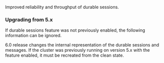 Improved reliability and throughput of durable sessions.

### Upgrading from 5.x

If durable sessions feature was not previously enabled, the following information can be ignored.

6.0 release changes the internal representation of the durable sessions and messages.
If the cluster was previously running on version 5.x with the feature enabled,
it must be recreated from the clean state.
